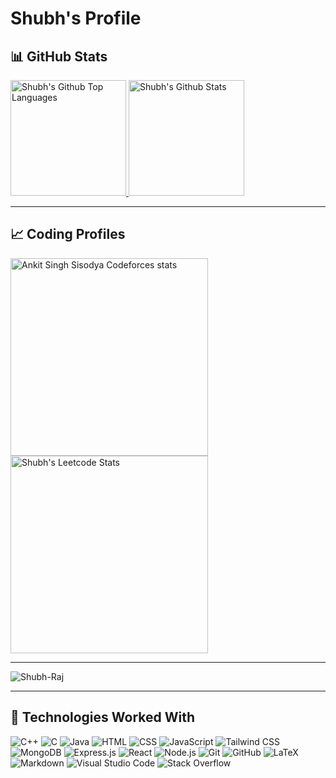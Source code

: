 # Shubh's Profile

## 📊 GitHub Stats

<span>
<a href="https://github.com/Shubh-Raj">
<img height="185" src="https://github-readme-stats.vercel.app/api/top-langs/?username=Shubh-Raj&layout=compact&langs_count=8&theme=github_dark&border_color=404040" alt="Shubh's Github Top Languages" />
<img height="185" src="https://github-readme-stats.vercel.app/api?username=Shubh-Raj&show_icons=true&count_private=true&theme=github_dark&border_color=404040" alt="Shubh's Github Stats" />
</a>
</span>

---

## 📈 Coding Profiles

<span>
<a href="https://codeforces.com/profile/shubhraj625">
<img height="316" src="https://codeforces-readme-stats.vercel.app/api/card?username=shubhraj625&theme=github_dark&force_username=true&border_color=404040" alt="Ankit Singh Sisodya Codeforces stats"/>
</a>
<a href="https://leetcode.com/u/shubhraj625/">
<img height="316" src="https://leetcard.jacoblin.cool/shubhraj625?theme=dark&font=Ubuntu&cache=14400&ext=contest" alt="Shubh's Leetcode Stats"/>
</a>
</span>

---

<p align="left"> <img src="https://komarev.com/ghpvc/?username=Shubh-Raj&label=Profile%20views&color=0e75b6&style=flat" alt="Shubh-Raj" /> </p>

---


## 🧩 Technologies Worked With

<p>
<img alt="C++" src="https://img.shields.io/badge/C%2B%2B-00599C?logo=c%2B%2B&logoColor=white">
<img alt="C" src="https://img.shields.io/badge/C-A8B9CC.svg?logo=c&logoColor=white">
<img alt="Java" src="https://img.shields.io/badge/Java-ED8B00?logo=Java&logoColor=white">
<img alt="HTML" src="https://img.shields.io/badge/HTML-E34F26.svg?logo=html5&logoColor=white">
<img alt="CSS" src="https://img.shields.io/badge/CSS-1572B6.svg?logo=css3&logoColor=white">
<img alt="JavaScript" src="https://img.shields.io/badge/JavaScript-F7DF1E.svg?logo=javascript&logoColor=black">
<img alt="Tailwind CSS" src="https://img.shields.io/badge/Tailwind_CSS-06B6D4.svg?logo=tailwind-css&logoColor=white">
<img alt="MongoDB" src ="https://img.shields.io/badge/MongoDB-4ea94b.svg?logo=mongodb&logoColor=white">
<img alt="Express.js" src="https://img.shields.io/badge/Express.js-404D59.svg?logo=express&logoColor=white">
<img alt="React" src="https://img.shields.io/badge/React-20232A?logo=react&logoColor=61DAFB">
<img alt="Node.js" src="https://img.shields.io/badge/Node.js-43853D.svg?logo=node.js&logoColor=white">
<img alt="Git" src="https://img.shields.io/badge/Git-F05033.svg?logo=git&logoColor=white">
<img alt="GitHub" src="https://img.shields.io/badge/GitHub-181717.svg?logo=github&logoColor=white">
<img alt="LaTeX" src="https://img.shields.io/badge/LaTeX-008080.svg?logo=LaTeX&logoColor=white">
<img alt="Markdown" src="https://img.shields.io/badge/Markdown-000000.svg?logo=markdown&logoColor=white">
<img alt="Visual Studio Code" src="https://img.shields.io/badge/Visual%20Studio%20Code-0078d7.svg?logo=visual-studio-code&logoColor=white">
<img alt="Stack Overflow" src="https://img.shields.io/badge/-Stack%20Overflow-FE7A16?logo=stack-overflow&logoColor=white">
</p>